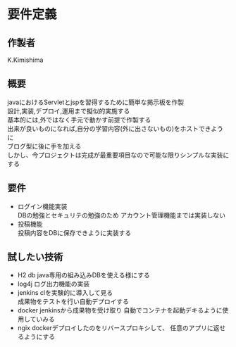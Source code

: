 # 要件定義
## 作製者
K.Kimishima
## 概要
javaにおけるServletとjspを習得するために簡単な掲示板を作製  
設計,実装,デプロイ,運用まで擬似的実施する  
基本的には,外ではなく手元で動かす前提で作製する  
出来が良いものになれば,自分の学習内容(外に出さないもの)をホストできように  
ブログ型に後に手を加える  
しかし、今プロジェクトは完成が最重要項目なので可能な限りシンプルな実装にする  
## 要件
- ログイン機能実装  
DBの勉強とセキュリテの勉強のため
アカウント管理機能までは実装しない  
- 投稿機能  
投稿内容をDBに保存できように実装する

## 試したい技術
- H2 db
java専用の組み込みDBを使える様にする
- log4j
ログ出力機能の実装
- jenkins
clを実験的に導入して見る  
成果物をテストを行い自動デプロイする
- docker
jenkinsから成果物を受け取り
自動でコンテナを起動デキるように使用していみる
- ngix
dockerデプロイしたのをリバースプロキシして、
任意のアプリに返せるようにする